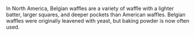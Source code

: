 In North America, Belgian waffles are a variety of waffle with a lighter batter, larger squares, and deeper pockets than American waffles. Belgian waffles were originally leavened with yeast, but baking powder is now often used.